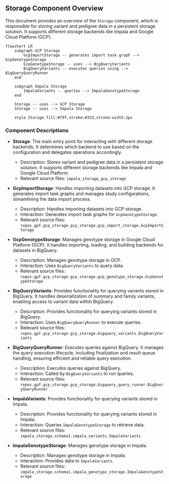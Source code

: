 ## Storage Component Overview

This document provides an overview of the `Storage` component, which is responsible for storing variant and pedigree data in a persistent storage solution. It supports different storage backends like Impala and Google Cloud Platform (GCP).

```mermaid
flowchart LR
    subgraph GCP Storage
        GcpImportStorage -- generates import task graph --> GcpGenotypeStorage
        GcpGenotypeStorage -- uses --> BigQueryVariants
        BigQueryVariants -- executes queries using --> BigQueryQueryRunner
    end

    subgraph Impala Storage
        ImpalaVariants -- queries --> ImpalaGenotypeStorage
    end

    Storage -- uses --> GCP Storage
    Storage -- uses --> Impala Storage

    style Storage fill:#f9f,stroke:#333,stroke-width:2px
```

### Component Descriptions

*   **Storage**: The main entry point for interacting with different storage backends. It determines which backend to use based on the configuration and delegates operations accordingly.
    *   Description: Stores variant and pedigree data in a persistent storage solution. It supports different storage backends like Impala and Google Cloud Platform.
    *   Relevant source files: `impala_storage`, `gcp_storage`

*   **GcpImportStorage**: Handles importing datasets into GCP storage. It generates import task graphs and manages study configurations, streamlining the data import process.
    *   Description: Handles importing datasets into GCP storage.
    *   Interaction: Generates import task graphs for `GcpGenotypeStorage`.
    *   Relevant source files: `repos.gpf.gcp_storage.gcp_storage.gcp_import_storage.GcpImportStorage`

*   **GcpGenotypeStorage**: Manages genotype storage in Google Cloud Platform (GCP). It handles importing, loading, and building backends for datasets in BigQuery.
    *   Description: Manages genotype storage in GCP.
    *   Interaction: Uses `BigQueryVariants` to query data.
    *   Relevant source files: `repos.gpf.gcp_storage.gcp_storage.gcp_genotype_storage.GcpGenotypeStorage`

*   **BigQueryVariants**: Provides functionality for querying variants stored in BigQuery. It handles deserialization of summary and family variants, enabling access to variant data within BigQuery.
    *   Description: Provides functionality for querying variants stored in BigQuery.
    *   Interaction: Uses `BigQueryQueryRunner` to execute queries.
    *   Relevant source files: `repos.gpf.gcp_storage.gcp_storage.bigquery_variants.BigQueryVariants`

*   **BigQueryQueryRunner**: Executes queries against BigQuery. It manages the query execution lifecycle, including finalization and result queue handling, ensuring efficient and reliable query execution.
    *   Description: Executes queries against BigQuery.
    *   Interaction: Called by `BigQueryVariants` to run queries.
    *   Relevant source files: `repos.gpf.gcp_storage.gcp_storage.bigquery_query_runner.BigQueryQueryRunner`

*   **ImpalaVariants**: Provides functionality for querying variants stored in Impala.
    *   Description: Provides functionality for querying variants stored in Impala.
    *   Interaction: Queries `ImpalaGenotypeStorage` to retrieve data.
    *   Relevant source files: `impala_storage.schema1.impala_variants.ImpalaVariants`

*   **ImpalaGenotypeStorage**: Manages genotype storage in Impala.
    *   Description: Manages genotype storage in Impala.
    *   Interaction: Provides data to `ImpalaVariants`.
    *   Relevant source files: `impala_storage.schema1.impala_genotype_storage.ImpalaGenotypeStorage`